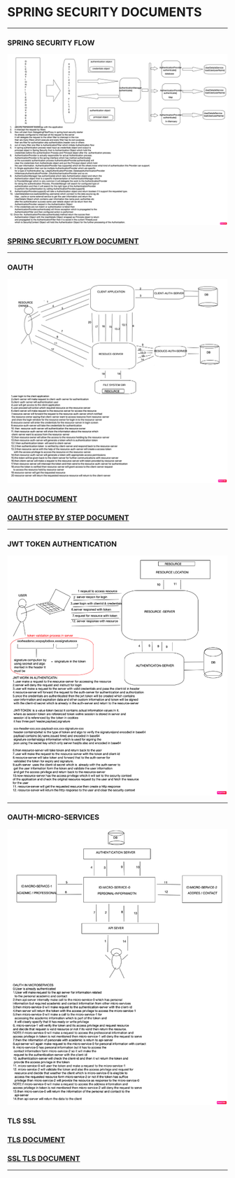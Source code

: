 # SPRING SECURITY DOCUMENTS 
----
### SPRING SECURITY FLOW 
![](https://github.com/adarshkumarsingh83/spring_security/blob/master/DOCUMENTS/image/spring%20security%20flow.png)
### [SPRING SECURITY FLOW DOCUMENT](https://github.com/adarshkumarsingh83/spring_security/blob/master/DOCUMENTS/SPRING_SECURITY_FLOW_README.md)


----
### OAUTH 
![](https://github.com/adarshkumarsingh83/spring_security/blob/master/DOCUMENTS/image/OAUTH.png)
### [OAUTH DOCUMENT](https://github.com/adarshkumarsingh83/spring_security/blob/master/DOCUMENTS/OAUTH_README.md)
### [OAUTH STEP BY STEP DOCUMENT](https://github.com/adarshkumarsingh83/spring_security/blob/master/DOCUMENTS/OAUTH_STEP_BY_STEP_README.md)

----
### JWT TOKEN AUTHENTICATION
![](https://github.com/adarshkumarsingh83/spring_security/blob/master/DOCUMENTS/image/JWT%20TOKEN%20AUTHENTICATION.png)

----
### OAUTH-MICRO-SERVICES
![](https://github.com/adarshkumarsingh83/spring_security/blob/master/DOCUMENTS/image/OAUTH-MICRO-SERVICES.png)


### TLS SSL 
### [TLS DOCUMENT](https://github.com/adarshkumarsingh83/spring_security/blob/master/DOCUMENTS/TLS_README.md)
### [SSL TLS DOCUMENT](https://github.com/adarshkumarsingh83/spring_security/blob/master/DOCUMENTS/SSL_%26_TLS_README.md)


----
